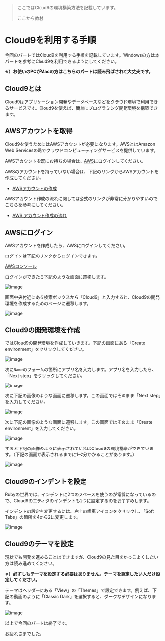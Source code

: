 > ここではCloud9の環境構築方法を記載しています。
>
> ここから教材

# Cloud9を利用する手順
今回のパートではCloud9を利用する手順を記載しています。Windowsの方は本パートを参考にCloud9を利用できるようにしてください。

**※）お使いのPCがMacの方はこちらのパートは読み飛ばされて大丈夫です。**


## Cloud9とは
Cloud9はアプリケーション開発やデータベースなどをクラウド環境で利用できるサービスです。Cloud9を使えば、簡単にプログラミング開発環境を構築できます。


## AWSアカウントを取得
Cloud9を使うためにはAWSアカウントが必要になります。AWSとはAmazon Web Servicesの略でクラウドコンピューティングサービスを提供しています。

AWSアカウントを既にお持ちの場合は、[AWS](https://aws.amazon.com/jp/)にログインしてください。

AWSのアカウントを持っていない場合は、下記のリンクからAWSアカウントを作成してください。

- [AWSアカウントの作成](https://portal.aws.amazon.com/billing/signup#/start)

AWSアカウント作成の流れに関しては公式のリンクが非常に分かりやすいのでこちらを参考にしてください。

- [AWS アカウント作成の流れ](https://aws.amazon.com/jp/register-flow/)


## AWSにログイン
AWSアカウントを作成したら、AWSにログインしてください。

ログインは下記のリンクからログインできます。

[AWSコンソール](https://console.aws.amazon.com/)

ログインができたら下記のような画面に遷移します。

![image](https://i.gyazo.com/e0aff5a873b079a38e714a99f54e4b3b.png)

画面中央付近にある検索ボックスから「Cloud9」と入力すると、Cloud9の開発環境を作成するためのページに遷移します。

![image](https://i.gyazo.com/75b03abc66a1b110ee04fe853479efd9.jpg)


## Cloud9の開発環境を作成
ではCloud9の開発環境を作成していきます。下記の画面にある「Create environment」をクリックしてください。

![image](https://i.gyazo.com/6e239e5a81cf85436a04e7c5d6956f07.jpg)

次に`Name`のフォームの箇所にアプリ名を入力します。アプリ名を入力したら、「Next step」をクリックしてください。

![image](https://i.gyazo.com/651fe2f4578596065cdc3a9bbb6eda85.png)

次に下記の画像のような画面に遷移します。この画面ではそのまま「Next step」を入力してください。

![image](https://i.gyazo.com/bcb279e686aa08736a57cb554d7e448d.png)

次に下記の画像のような画面に遷移します。この画面ではそのまま「Create environment」を入力してください。

![image](https://i.gyazo.com/629ca88db02a7aeb6ea7b56e53a91937.png)

すると下記の画像のように表示されていればCloud9の環境構築ができています。（下記の画面が表示されるまでに1~2分かかることがあります。）

![image](https://i.gyazo.com/891650d70f389033798c010402fbfaff.png)


## Cloud9のインデントを設定
Rubyの世界では、インデントに2つのスペースを使うのが常識になっているので、Cloud9のエディタのインデントも2つに設定するのをおすすめします。

インデントの設定を変更するには、右上の歯車アイコンをクリックし、「Soft Tabs」の箇所を4から2に変更します。

![image](https://i.gyazo.com/48ead0c37c0d83acd8348e1bd075218c.png)


## Cloud9のテーマを設定
現状でも開発を進めることはできますが、Cloud9の見た目をかっこよくしたい方は読み進めてください。

**※）必ずしもテーマを設定する必要はありません。テーマを設定したい人だけ設定してください。**

テーマはヘッダーにある「View」の「Themes」で設定できます。例えば、下記の動画のように「Classic Dark」を選択すると、ダークなデザインになります。

![image](https://i.gyazo.com/549bd7d8a81071824161c226a10c3da8.gif)

以上で今回のパートは終了です。

お疲れさまでした。
